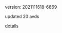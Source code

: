 version: 2021111618-6869

updated 20 avds

[details](https://github.com/0x74f917491bfa7ebfa379/ali_avd_db/blob/master/change_log/2021/11/16/18/6869.txt)